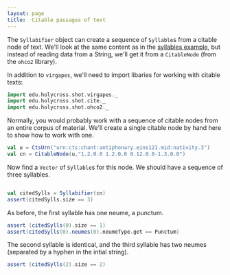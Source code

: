 ```yaml
---
layout: page
title:  Citable passages of text
---
```



The `Syllabifier` object can create a sequence of `Syllable`s from a citable node of text.  We'll look at the same content as in the [syllables example](../syllables), but instead of reading data from a String, we'll get it from a `CitableNode` (from the `ohco2` library).

In addition to `virgapes`, we'll need to import libaries for working with citable texts:

```scala
import edu.holycross.shot.virgapes._
import edu.holycross.shot.cite._
import edu.holycross.shot.ohco2._
```

Normally, you would probably work with a sequence of citable nodes from an entire corpus of material.  We'll create a single citable node by hand here to show how to work with one.


```scala
val u = CtsUrn("urn:cts:chant:antiphonary.eins121.mid:nativity.3")
val cn = CitableNode(u,"1.2.0.0 1.2.0.0 0.12.0.0-1.3.0.0")
```

Now find a `Vector` of `Syllable`s for this node.  We should have a sequence of three syllables.

```scala

val citedSylls = Syllabifier(cn)
assert(citedSylls.size == 3)
```

As before, the first syllable has one neume, a punctum.

```scala
assert (citedSylls(0).size == 1)
assert(citedSylls(0).neumes(0).neumeType.get == Punctum)
```

The second syllable is identical,  and the third syllable has two neumes (separated by a hyphen  in the intial string).


```scala
assert (citedSylls(2).size == 2)
```
